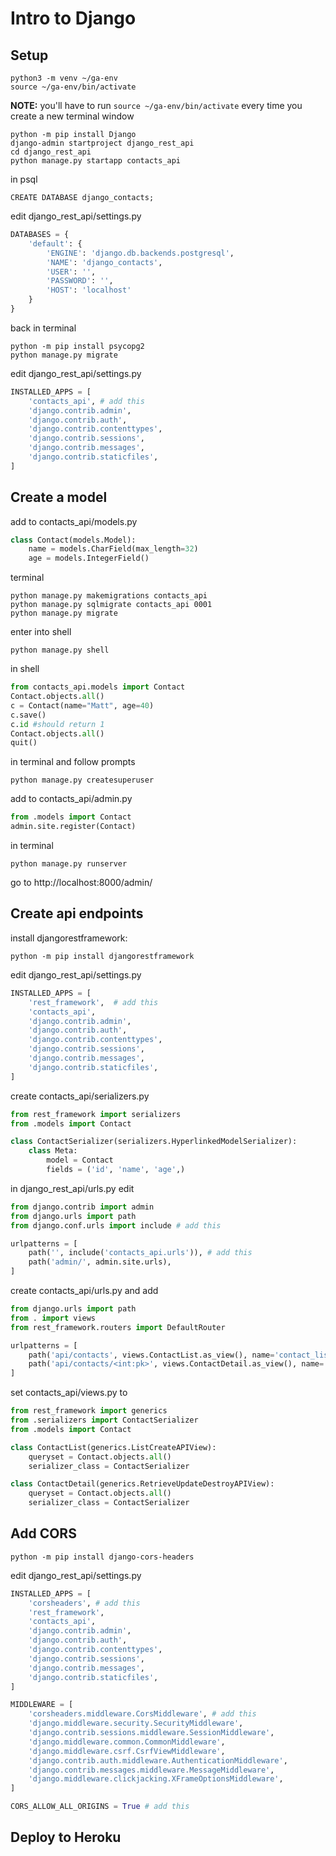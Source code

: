 # Intro to Django

## Setup

```
python3 -m venv ~/ga-env
source ~/ga-env/bin/activate
```
**NOTE:** you'll have to run `source ~/ga-env/bin/activate` every time you create a new terminal window

```
python -m pip install Django
django-admin startproject django_rest_api
cd django_rest_api
python manage.py startapp contacts_api
```

in psql

```
CREATE DATABASE django_contacts;
```

edit django_rest_api/settings.py

```python
DATABASES = {
    'default': {
        'ENGINE': 'django.db.backends.postgresql',
        'NAME': 'django_contacts',
        'USER': '',
        'PASSWORD': '',
        'HOST': 'localhost'
    }
}
```

back in terminal

```
python -m pip install psycopg2
python manage.py migrate
```

edit django_rest_api/settings.py

```python
INSTALLED_APPS = [
    'contacts_api', # add this
    'django.contrib.admin',
    'django.contrib.auth',
    'django.contrib.contenttypes',
    'django.contrib.sessions',
    'django.contrib.messages',
    'django.contrib.staticfiles',
]
````

## Create a model

add to contacts_api/models.py

```python
class Contact(models.Model):
    name = models.CharField(max_length=32)
    age = models.IntegerField()
```

terminal

```
python manage.py makemigrations contacts_api
python manage.py sqlmigrate contacts_api 0001
python manage.py migrate
```

enter into shell

```
python manage.py shell
```

in shell

```python
from contacts_api.models import Contact
Contact.objects.all()
c = Contact(name="Matt", age=40)
c.save()
c.id #should return 1
Contact.objects.all()
quit()
```

in terminal and follow prompts

```
python manage.py createsuperuser
```

add to contacts_api/admin.py

```python
from .models import Contact
admin.site.register(Contact)
```

in terminal

```
python manage.py runserver
```

go to http://localhost:8000/admin/

## Create api endpoints

install djangorestframework:

```
python -m pip install djangorestframework
```

edit django_rest_api/settings.py

```python
INSTALLED_APPS = [
    'rest_framework',  # add this
    'contacts_api',
    'django.contrib.admin',
    'django.contrib.auth',
    'django.contrib.contenttypes',
    'django.contrib.sessions',
    'django.contrib.messages',
    'django.contrib.staticfiles',
]
```

create contacts_api/serializers.py

```python
from rest_framework import serializers 
from .models import Contact 

class ContactSerializer(serializers.HyperlinkedModelSerializer):
    class Meta:
        model = Contact
        fields = ('id', 'name', 'age',)
```

in django_rest_api/urls.py edit

```python
from django.contrib import admin
from django.urls import path
from django.conf.urls import include # add this

urlpatterns = [
    path('', include('contacts_api.urls')), # add this
    path('admin/', admin.site.urls),
]
```

create contacts_api/urls.py and add

```python
from django.urls import path
from . import views
from rest_framework.routers import DefaultRouter 

urlpatterns = [
    path('api/contacts', views.ContactList.as_view(), name='contact_list'),
    path('api/contacts/<int:pk>', views.ContactDetail.as_view(), name='contact_detail'),
]
```

set contacts_api/views.py to

```python
from rest_framework import generics
from .serializers import ContactSerializer
from .models import Contact

class ContactList(generics.ListCreateAPIView):
    queryset = Contact.objects.all()
    serializer_class = ContactSerializer

class ContactDetail(generics.RetrieveUpdateDestroyAPIView):
    queryset = Contact.objects.all()
    serializer_class = ContactSerializer
```

## Add CORS

```
python -m pip install django-cors-headers
```

edit django_rest_api/settings.py

```python
INSTALLED_APPS = [
    'corsheaders', # add this
    'rest_framework',
    'contacts_api',
    'django.contrib.admin',
    'django.contrib.auth',
    'django.contrib.contenttypes',
    'django.contrib.sessions',
    'django.contrib.messages',
    'django.contrib.staticfiles',
]

MIDDLEWARE = [
    'corsheaders.middleware.CorsMiddleware', # add this
    'django.middleware.security.SecurityMiddleware',
    'django.contrib.sessions.middleware.SessionMiddleware',
    'django.middleware.common.CommonMiddleware',
    'django.middleware.csrf.CsrfViewMiddleware',
    'django.contrib.auth.middleware.AuthenticationMiddleware',
    'django.contrib.messages.middleware.MessageMiddleware',
    'django.middleware.clickjacking.XFrameOptionsMiddleware',
]

CORS_ALLOW_ALL_ORIGINS = True # add this
```

## Deploy to Heroku
